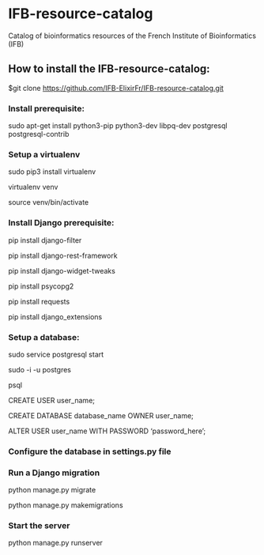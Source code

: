 # IFB-resource-catalog
Catalog of bioinformatics resources of the French Institute of Bioinformatics (IFB)

## How to install the IFB-resource-catalog:
  $git clone https://github.com/IFB-ElixirFr/IFB-resource-catalog.git
### Install prerequisite:
  sudo apt-get install python3-pip python3-dev libpq-dev postgresql postgresql-contrib
### Setup a virtualenv 
  sudo pip3 install virtualenv 
  
  virtualenv venv
  
  source venv/bin/activate
### Install Django prerequisite:
  pip install django-filter
  
  pip install django-rest-framework
  
  pip install django-widget-tweaks
  
  pip install psycopg2
  
  pip install requests
  
  pip install django_extensions
  
### Setup a database:
  sudo service postgresql start
  
  sudo -i -u postgres
  
  psql
  
  CREATE USER user_name;
  
  CREATE DATABASE database_name OWNER user_name;
  
  ALTER USER user_name WITH PASSWORD ‘password_here’;
  
### Configure the database in settings.py file
### Run a Django migration
  python manage.py migrate
  
  python manage.py makemigrations
### Start the server
  python manage.py runserver
